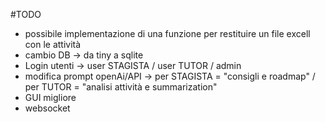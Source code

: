#TODO
- possibile implementazione di una funzione per restituire un file excell con le attività
- cambio DB -> da tiny a sqlite
- Login utenti -> user STAGISTA / user TUTOR / admin
- modifica prompt openAi/API -> per STAGISTA = "consigli e roadmap" / per TUTOR = "analisi attività e summarization"
- GUI migliore 
- websocket 